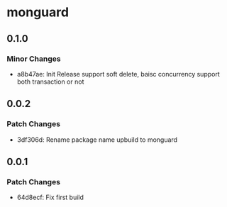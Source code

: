 # monguard

## 0.1.0

### Minor Changes

- a8b47ae: Init Release support soft delete, baisc concurrency support both transaction or not

## 0.0.2

### Patch Changes

- 3df306d: Rename package name upbuild to monguard

## 0.0.1

### Patch Changes

- 64d8ecf: Fix first build
